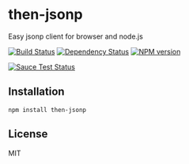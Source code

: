 # then-jsonp

Easy jsonp client for browser and node.js

[![Build Status](https://img.shields.io/travis/then/then-jsonp/master.svg)](https://travis-ci.org/then/then-jsonp)
[![Dependency Status](https://img.shields.io/gemnasium/then/then-jsonp.svg)](https://gemnasium.com/then/then-jsonp)
[![NPM version](https://img.shields.io/npm/v/then-jsonp.svg)](https://www.npmjs.org/package/then-jsonp)

[![Sauce Test Status](https://saucelabs.com/browser-matrix/then-jsonp-ci.svg)](https://saucelabs.com/u/then-jsonp-ci)

## Installation

    npm install then-jsonp

## License

  MIT
